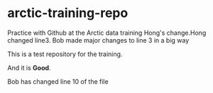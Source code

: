 # arctic-training-repo
Practice with Github at the Arctic data training
Hong's change.Hong changed line3. Bob made major changes to line 3 in a big way

This is a test repository for the training.

And it is **Good**.


Bob has changed line 10 of the file